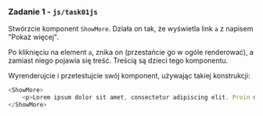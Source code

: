 ### Zadanie 1 - `js/task01js`

Stwórzcie komponent `ShowMore`. Działa on tak, że wyświetla link `a` z napisem "Pokaż więcej".

Po kliknięciu na element `a`, znika on (przestańcie go w ogóle renderować), a zamiast niego pojawia się treść. Treścią są dzieci tego komponentu.

Wyrenderujcie i przetestujcie swój komponent, używając takiej konstrukcji:
```js
<ShowMore>
    <p>Lorem ipsum dolor sit amet, consectetur adipiscing elit. Proin mollis enim eget iaculis fermentum. Nulla facilisi. Morbi auctor quis leo ut efficitur. Duis a nulla sed nunc vestibulum condimentum ac vitae lorem. Vestibulum at ornare lacus, in euismod diam. Fusce varius, justo convallis varius elementum, quam felis molestie purus, accumsan imperdiet lacus nulla sed nunc. Suspendisse efficitur risus vel ante pharetra cursus.</p>
</ShowMore>
```